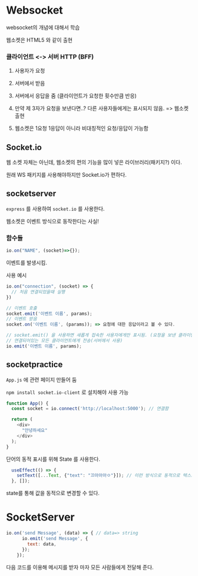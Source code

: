 # Websocket



websocket의 개념에 대해서 학습

웹소켓은 HTML5 와 같이 출현

### 클라이언트 <-> 서버 HTTP (BFF)

1. 사용자가 요청

2. 서버에서 받음
3. 서버에서 응답을 줌 (클라이언트가 요청한 횟수만큼 반응)
4. 만약 제 3자가 요청을 보낸다면..? 다른 사용자들에게는 표시되지 않음. => 웹소켓 출현
5. 웹소켓은 1요청 1응답이 아니라 비대칭적인 요청/응답이 가능함



## Socket.io

웹 소켓 자체는 아닌데, 웹소켓의 편의 기능을 많이 넣은 라이브러리(패키지?) 이다.

원래 WS 패키지를 사용해야하지만 Socket.io가 편하다.

## socketserver

`express` 를 사용하여 `socket.io` 를 사용한다.

웹소켓은 이벤트 방식으로 동작한다는 사실!



### 함수들

```javascript
io.on("NAME", (socket)=>{});
```

이벤트를 발생시킴.

사용 예시

```javascript
io.on("connection", (socket) => {
  // 처음 연결되었을때 실행
})
```





```javascript
// 이벤트 호출
socket.emit('이벤트 이름', params);
// 이벤트 받음
socket.on('이벤트 이름', (params)); => 요청에 대한 응답이라고 볼 수 있다.

// socket.emit() 을 사용하면 새롭게 접속한 사용자에게만 표시됨. (요청을 보낸 클라이언트에게만 전송됨)
// 연결되어있는 모든 클라이언트에게 전송(서버에서 사용)
io.emit('이벤트 이름', params);
```



## socketpractice

`App.js` 에 관련 페이지 만들어 둠

`npm install socket.io-client` 로 설치해야 사용 가능

```javascript
function App() {
  const socket = io.connect('http://localhost:5000'); // 연결함

  return (
    <div>
      "안녕하세요"
    </div>
  );
}
```



단어의 동적 표시를 위해 State 를 사용한다.

```javascript
  useEffect(() => {
    setText([...Text, {"text": "끄아아아ㅇ"}]); // 이런 방식으로 동적으로 텍스트를 주가할 수 있다.
  }, []);

```

state를 통해 값을 동적으로 변경할 수 있다.



# SocketServer

```javascript
io.on('send Message', (data) => { // data=> string
      io.emit('send Message', {
        text: data,
      });
    });
```

다음 코드를 이용해 메시지를 받자 마자 모든 사람들에게 전달해 준다.